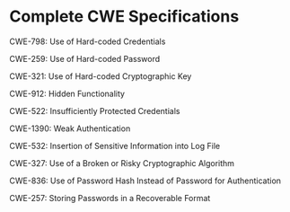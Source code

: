 

# Complete CWE Specifications

CWE-798: Use of Hard-coded Credentials

CWE-259: Use of Hard-coded Password

CWE-321: Use of Hard-coded Cryptographic Key

CWE-912: Hidden Functionality

CWE-522: Insufficiently Protected Credentials

CWE-1390: Weak Authentication

CWE-532: Insertion of Sensitive Information into Log File

CWE-327: Use of a Broken or Risky Cryptographic Algorithm

CWE-836: Use of Password Hash Instead of Password for Authentication

CWE-257: Storing Passwords in a Recoverable Format